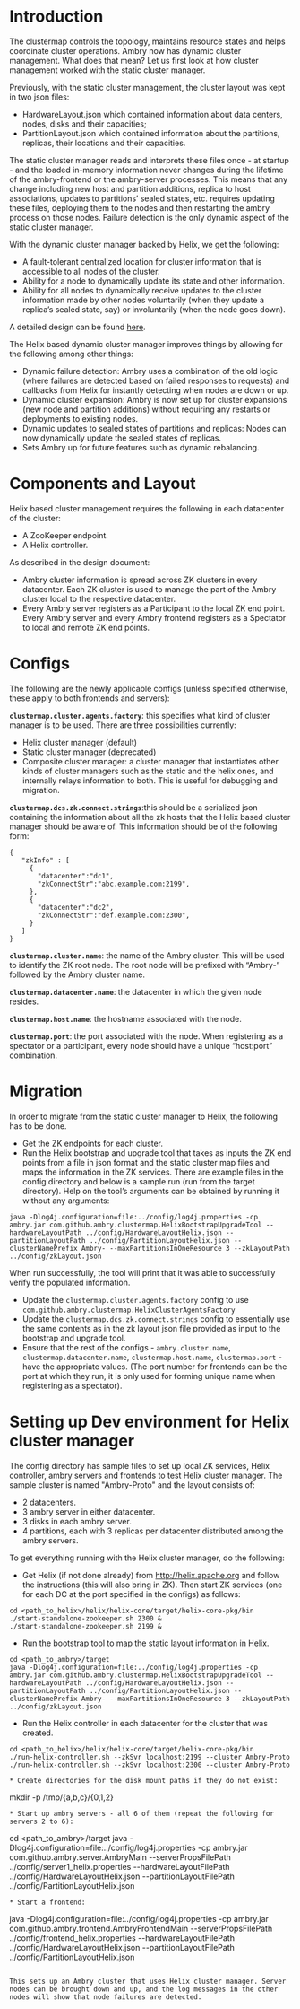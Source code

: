 # Introduction
The clustermap controls the topology, maintains resource states and helps coordinate cluster operations. Ambry now has dynamic cluster management. What does that mean? Let us first look at how cluster management worked with the static cluster manager.

Previously, with the static cluster management, the cluster layout was kept in two json files:
* HardwareLayout.json which contained information about data centers, nodes, disks and their capacities;
* PartitionLayout.json which contained information about the partitions, replicas, their locations and their capacities.

The static cluster manager reads and interprets these files once - at startup - and the loaded in-memory information never changes during the lifetime of the ambry-frontend or the ambry-server processes. This means that any change including new host and partition additions, replica to host associations, updates to partitions’ sealed states, etc. requires updating these files, deploying them to the nodes and then restarting the ambry process on those nodes. Failure detection is the only dynamic aspect of the static cluster manager.

With the dynamic cluster manager backed by Helix, we get the following:
* A fault-tolerant centralized location for cluster information that is accessible to all nodes of the cluster.
* Ability for a node to dynamically update its state and other information.
* Ability for all nodes to dynamically receive updates to the cluster information made by other nodes voluntarily (when they update a replica’s sealed state, say) or involuntarily (when the node goes down).

A detailed design can be found [here](https://docs.google.com/document/d/1gMweKKzpgcGciXzhNpjI3gf9973QhkZoYA6YkUhaFvU/).

The Helix based dynamic cluster manager improves things by allowing for the following among other things:
* Dynamic failure detection: Ambry uses a combination of the old logic (where failures are detected based on failed responses to requests) and callbacks from Helix for instantly detecting when nodes are down or up.
* Dynamic cluster expansion: Ambry is now set up for cluster expansions (new node and partition additions) without requiring any restarts or deployments to existing nodes.
* Dynamic updates to sealed states of partitions and replicas: Nodes can now dynamically update the sealed states of replicas.
* Sets Ambry up for future features such as dynamic rebalancing.

# Components and Layout
Helix based cluster management requires the following in each datacenter of the cluster:
* A ZooKeeper endpoint.
* A Helix controller.

As described in the design document:
* Ambry cluster information is spread across ZK clusters in every datacenter. Each ZK cluster is used to manage the part of the Ambry cluster local to the respective datacenter. 
* Every Ambry server registers as a Participant to the local ZK end point. Every Ambry server and every Ambry frontend registers as a Spectator to local and remote ZK end points.

# Configs
The following are the newly applicable configs (unless specified otherwise, these apply to both frontends and servers):

****``clustermap.cluster.agents.factory``****: this specifies what kind of cluster manager is to be used. There are three possibilities currently:
* Helix cluster manager (default)
* Static cluster manager (deprecated)
* Composite cluster manager: a cluster manager that instantiates other kinds of cluster managers such as the static and the helix ones, and internally relays information to both. This is useful for debugging and migration.

****``clustermap.dcs.zk.connect.strings``****:this should be a serialized json containing the information about all the zk hosts that the Helix based cluster manager should be aware of. This information should be of the following form:
```
{
   "zkInfo" : [
     {
       "datacenter":"dc1",
       "zkConnectStr":"abc.example.com:2199",
     },
     {
       "datacenter":"dc2",
       "zkConnectStr":"def.example.com:2300",
     }
   ]
}
```
****``clustermap.cluster.name``****: the name of the Ambry cluster. This will be used to identify the ZK root node. The root node will be prefixed with “Ambry-” followed by the Ambry cluster name.

****``clustermap.datacenter.name``****: the datacenter in which the given node resides.

****``clustermap.host.name``****: the hostname associated with the node.

****``clustermap.port``****: the port associated with the node. When registering as a spectator or a participant, every node should have a unique “host:port” combination.

# Migration
In order to migrate from the static cluster manager to Helix, the following has to be done.

* Get the ZK endpoints for each cluster.
* Run the Helix bootstrap and upgrade tool that takes as inputs the ZK end points from a file in json format and the static cluster map files and maps the information in the ZK services. There are example files in the config directory and below is a sample run (run from the target directory). Help on the tool’s arguments can be obtained by running it without any arguments:

```
java -Dlog4j.configuration=file:../config/log4j.properties -cp ambry.jar com.github.ambry.clustermap.HelixBootstrapUpgradeTool --hardwareLayoutPath ../config/HardwareLayoutHelix.json --partitionLayoutPath ../config/PartitionLayoutHelix.json --clusterNamePrefix Ambry- --maxPartitionsInOneResource 3 --zkLayoutPath ../config/zkLayout.json
```

When run successfully, the tool will print that it was able to successfully verify the populated information.
      
* Update the ``clustermap.cluster.agents.factory`` config to use ``com.github.ambry.clustermap.HelixClusterAgentsFactory``
* Update the ``clustermap.dcs.zk.connect.strings`` config to essentially use the same contents as in the zk layout json file provided as input to the bootstrap and upgrade tool.
* Ensure that the rest of the configs - ``ambry.cluster.name``, ``clustermap.datacenter.name``, ``clustermap.host.name``, ``clustermap.port`` - have the appropriate values. (The port number for frontends can be the port at which they run, it is only used for forming unique name when registering as a spectator).

# Setting up Dev environment for Helix cluster manager
The config directory has sample files to set up local ZK services, Helix controller, ambry servers and frontends to test Helix cluster manager. The sample cluster is named "Ambry-Proto" and the layout consists of:
* 2 datacenters.
* 3 ambry server in either datacenter.
* 3 disks in each ambry server.
* 4 partitions, each with 3 replicas per datacenter distributed among the ambry servers.

To get everything running with the Helix cluster manager, do the following:

* Get Helix (if not done already) from http://helix.apache.org and follow the instructions (this will also bring in ZK). Then start ZK services (one for each DC at the port specified in the configs) as follows:
```
cd <path_to_helix>/helix/helix-core/target/helix-core-pkg/bin
./start-standalone-zookeeper.sh 2300 &
./start-standalone-zookeeper.sh 2199 &
```

* Run the bootstrap tool to map the static layout information in Helix.
```
cd <path_to_ambry>/target
java -Dlog4j.configuration=file:../config/log4j.properties -cp ambry.jar com.github.ambry.clustermap.HelixBootstrapUpgradeTool --hardwareLayoutPath ../config/HardwareLayoutHelix.json --partitionLayoutPath ../config/PartitionLayoutHelix.json --clusterNamePrefix Ambry- --maxPartitionsInOneResource 3 --zkLayoutPath ../config/zkLayout.json
```
* Run the Helix controller in each datacenter for the cluster that was created.
```
cd <path_to_helix>/helix/helix-core/target/helix-core-pkg/bin
./run-helix-controller.sh --zkSvr localhost:2199 --cluster Ambry-Proto
./run-helix-controller.sh --zkSvr localhost:2300 --cluster Ambry-Proto

* Create directories for the disk mount paths if they do not exist:
```
mkdir -p /tmp/{a,b,c}/{0,1,2}
```
* Start up ambry servers - all 6 of them (repeat the following for servers 2 to 6):
```
cd <path_to_ambry>/target
java -Dlog4j.configuration=file:../config/log4j.properties -cp ambry.jar com.github.ambry.server.AmbryMain --serverPropsFilePath ../config/server1_helix.properties --hardwareLayoutFilePath ../config/HardwareLayoutHelix.json --partitionLayoutFilePath ../config/PartitionLayoutHelix.json
```
* Start a frontend:
```
java -Dlog4j.configuration=file:../config/log4j.properties -cp ambry.jar com.github.ambry.frontend.AmbryFrontendMain --serverPropsFilePath ../config/frontend_helix.properties --hardwareLayoutFilePath ../config/HardwareLayoutHelix.json --partitionLayoutFilePath ../config/PartitionLayoutHelix.json
```

This sets up an Ambry cluster that uses Helix cluster manager. Server nodes can be brought down and up, and the log messages in the other nodes will show that node failures are detected.